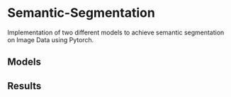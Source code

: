 # Semantic-Segmentation
Implementation of two different models to achieve semantic segmentation on Image Data using Pytorch.

## Models

## Results

